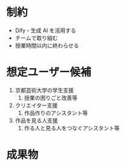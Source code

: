 # 制約

- Dify・生成 AI を活用する
- チームで取り組む
- 授業時間以内に終わらせる

# 想定ユーザー候補

1. 京都芸術大学の学生支援
   1. 授業の困りごと改善等
2. クリエイター支援
   1. 作品作りのアシスタント等
3. 作品を見る人支援
   1. 作る人と見る人をつなぐアシスタント等

# 成果物

